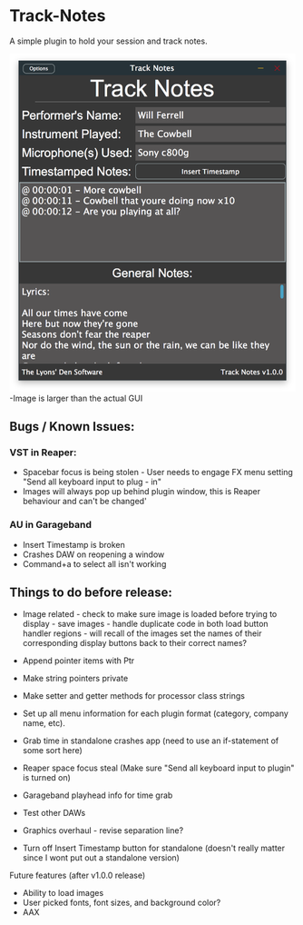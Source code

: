 # Track-Notes
A simple plugin to hold your session and track notes.

![alt tag](https://github.com/JosephTLyons/Track-Notes/blob/master/Images/Track%20Notes%20GUI.png?raw=true)
-Image is larger than the actual GUI

## Bugs / Known Issues:
### VST in Reaper:
* Spacebar focus is being stolen - User needs to engage FX menu setting "Send all keyboard input to plug - in"
* Images will always pop up behind plugin window, this is Reaper behaviour and can't be changed'

### AU in Garageband
* Insert Timestamp is broken
* Crashes DAW on reopening a window
* Command+a to select all isn't working

## Things to do before release:
* Image related - check to make sure image is loaded before trying to display - save images - handle duplicate code in both load button handler regions - will recall of the images set the names of their corresponding display buttons back to their correct names?

* Append pointer items with Ptr
* Make string pointers private
* Make setter and getter methods for processor class strings

* Set up all menu information for each plugin format (category, company name, etc).
* Grab time in standalone crashes app (need to use an if-statement of some sort here)
* Reaper space focus steal (Make sure "Send all keyboard input to plugin" is turned on)
* Garageband playhead info for time grab
* Test other DAWs
* Graphics overhaul - revise separation line?
* Turn off Insert Timestamp button for standalone (doesn't really matter since I wont put out a standalone version)

Future features (after v1.0.0 release)
* Ability to load images
* User picked fonts, font sizes, and background color?
* AAX
